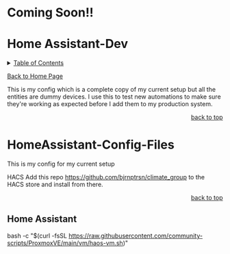 # Coming Soon!!



<a id="readme_top"></a>
# Home Assistant-Dev


<details>
<summary><u>Table of Contents</u></summary>

+ <a href="#Home_Assitant">Home Assistant</a>

</details> 

<a href="https://github.com/HomeStudiosDIY/HomeStudiosDIY/blob/main/README.md">Back to Home Page</a>






This is my config which is a complete copy of my current setup but all the entities are dummy devices. I use this to test new automations to make sure they're working as expected before I add them to my production system.



<p align="right"><a href="#readme_top">back to top</a></p>

# HomeAssistant-Config-Files





This is my config for my current setup  






HACS Add this repo https://github.com/bjrnptrsn/climate_group to the HACS store and install from there.




<p align="right"><a href="#readme_top">back to top</a></p>


## Home Assistant
<a id="about-the-project"></a>

bash -c "$(curl -fsSL https://raw.githubusercontent.com/community-scripts/ProxmoxVE/main/vm/haos-vm.sh)"
